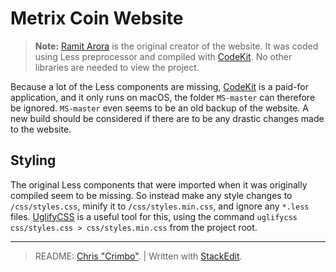 
# Metrix Coin Website

> **Note:**
> [Ramit Arora](https://ramitarora.com) is the original creator of the website.
> It was coded using Less preprocessor and compiled with [CodeKit](https://codekitapp.com/).
> No other libraries are needed to view the project.

Because a lot of the Less components are missing, [CodeKit](https://codekitapp.com/) is a paid-for application, and it only runs on macOS, the folder `MS-master` can therefore be ignored. `MS-master` even seems to be an old backup of the website. A new build should be considered if there are to be any drastic changes made to the website.

## Styling

The original Less components that were imported when it was originally compiled seem to be missing. So instead make any style changes to `/css/styles.css`, minify it to `/css/styles.min.css`, and ignore any `*.less` files. [UglifyCSS](https://www.npmjs.com/package/uglifycss) is a useful tool for this, using the command `uglifycss css/styles.css > css/styles.min.css` from the project root.

---
> README: [Chris "Crimbo"](https://ckhatton.com/). | Written with [StackEdit](https://stackedit.io/).
